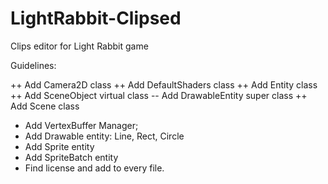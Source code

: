 LightRabbit-Clipsed
===================

Clips editor for Light Rabbit game


Guidelines:

++ Add Camera2D class
++ Add DefaultShaders class
++ Add Entity class
++ Add SceneObject virtual class
-- Add DrawableEntity super class
++ Add Scene class
- Add VertexBuffer Manager;
- Add Drawable entity: Line, Rect, Circle
- Add Sprite entity
- Add SpriteBatch entity
- Find license and add to every file.
